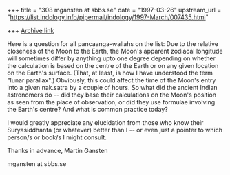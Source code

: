 +++
title = "308 mgansten at sbbs.se"
date = "1997-03-26"
upstream_url = "https://list.indology.info/pipermail/indology/1997-March/007435.html"

+++
[Archive link](https://list.indology.info/pipermail/indology/1997-March/007435.html)

Here is a question for all pancaanga-wallahs on the list: Due to the
relative closeness of the Moon to the Earth, the Moon's apparent zodiacal
longitude will sometimes differ by anything upto one degree depending on
whether the calculation is based on the centre of the Earth or on any given
location on the Earth's surface. (That, at least, is how I have understood
the term "lunar parallax".) Obviously, this could affect the time of the
Moon's entry into a given nak.satra by a couple of hours. So what did the
ancient Indian astronomers do -- did they base their calculations on the
Moon's position as seen from the place of observation, or did they use
formulae involving the Earth's centre? And what is common practice today?

I would greatly appreciate any elucidation from those who know their
Suryasiddhanta (or whatever) better than I -- or even just a pointer to
which person/s or book/s I might consult. 

Thanks in advance,
Martin Gansten

mgansten at sbbs.se





